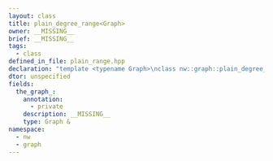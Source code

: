 ```yaml
---
layout: class
title: plain_degree_range<Graph>
owner: __MISSING__
brief: __MISSING__
tags:
  - class
defined_in_file: plain_range.hpp
declaration: "template <typename Graph>\nclass nw::graph::plain_degree_range;"
dtor: unspecified
fields:
  the_graph_:
    annotation:
      - private
    description: __MISSING__
    type: Graph &
namespace:
  - nw
  - graph
---
```

